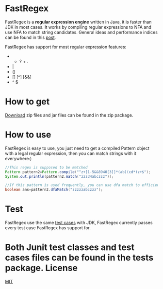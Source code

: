 FastRegex
=========

FastRegex is a <b>regular expression engine</b> written in Java, it is faster than JDK in most cases. It works by compiling regular expressions to NFA and use NFA to match string candidates. General ideas and performance indices can be found in this [post](http://swtch.com/~rsc/regexp/regexp1.html).

FastRegex has support for most regular expression features: 

* * ? + .
* | 
* ()
* [] [^] [&&]
* ^ $

How to get 
=========

<a href="https://github.com/log4leo/FastRegex/archive/master.zip">Download</a> zip files and jar files can be found in the zip package.


How to use
=========

FastRegex is easy to use, you just need to get a compiled Pattern object with a legal regular expression, then you can match strings with it everywhere:)


```java
//This regex is supposed to be matched
Pattern pattern2=Pattern.compile("^z+[1-5&&8940[3]]*(ab)(cd*)z+$");
System.out.println(pattern2.match("zzz34abczzz"));

//If this pattern is used frequently, you can use dfa match to efficiently improve the performance
boolean ans=pattern2.dfaMatch("zzzzzabczzz");
```


Test
=========

FastRegex use the same [test cases](http://hg.openjdk.java.net/jdk7u/jdk7u6/jdk/file/8c2c5d63a17e/test/java/util/regex/) with JDK, FastRegex currently passes every test case FastRegex has support for. 

Both Junit test classes and test cases files can be found in the tests package.
License
=========
[MIT]()





